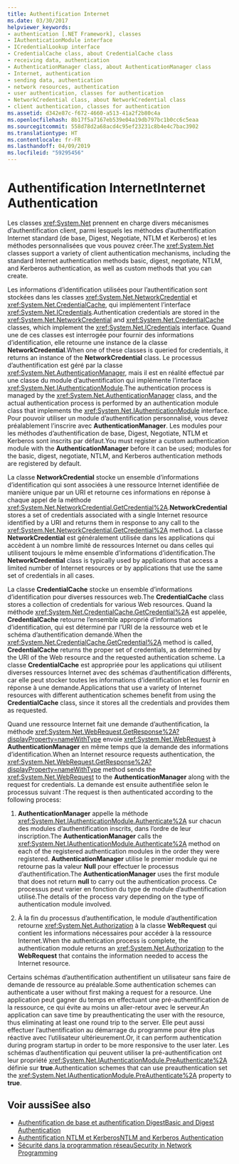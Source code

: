```yaml
---
title: Authentification Internet
ms.date: 03/30/2017
helpviewer_keywords:
- authentication [.NET Framework], classes
- IAuthenticationModule interface
- ICredentialLookup interface
- CredentialCache class, about CredentialCache class
- receiving data, authentication
- AuthenticationManager class, about AuthenticationManager class
- Internet, authentication
- sending data, authentication
- network resources, authentication
- user authentication, classes for authentication
- NetworkCredential class, about NetworkCredential class
- client authentication, classes for authentication
ms.assetid: d342e87c-f672-4660-a513-41a2f2b80c4a
ms.openlocfilehash: 8b17f5a7167eb539e04a19db797bc1b0cc6c5eaa
ms.sourcegitcommit: 558d78d2a68acd4c95ef23231c8b4e4c7bac3902
ms.translationtype: HT
ms.contentlocale: fr-FR
ms.lasthandoff: 04/09/2019
ms.locfileid: "59295456"
---
```

# <a name="internet-authentication"></a><span data-ttu-id="11efc-102">Authentification Internet</span><span class="sxs-lookup"><span data-stu-id="11efc-102">Internet Authentication</span></span>
<span data-ttu-id="11efc-103">Les classes <xref:System.Net> prennent en charge divers mécanismes d’authentification client, parmi lesquels les méthodes d’authentification Internet standard (de base, Digest, Negotiate, NTLM et Kerberos) et les méthodes personnalisées que vous pouvez créer.</span><span class="sxs-lookup"><span data-stu-id="11efc-103">The <xref:System.Net> classes support a variety of client authentication mechanisms, including the standard Internet authentication methods basic, digest, negotiate, NTLM, and Kerberos authentication, as well as custom methods that you can create.</span></span>  
  
 <span data-ttu-id="11efc-104">Les informations d’identification utilisées pour l’authentification sont stockées dans les classes <xref:System.Net.NetworkCredential> et <xref:System.Net.CredentialCache>, qui implémentent l’interface <xref:System.Net.ICredentials>.</span><span class="sxs-lookup"><span data-stu-id="11efc-104">Authentication credentials are stored in the <xref:System.Net.NetworkCredential> and <xref:System.Net.CredentialCache> classes, which implement the <xref:System.Net.ICredentials> interface.</span></span> <span data-ttu-id="11efc-105">Quand une de ces classes est interrogée pour fournir des informations d’identification, elle retourne une instance de la classe **NetworkCredential**.</span><span class="sxs-lookup"><span data-stu-id="11efc-105">When one of these classes is queried for credentials, it returns an instance of the **NetworkCredential** class.</span></span> <span data-ttu-id="11efc-106">Le processus d’authentification est géré par la classe <xref:System.Net.AuthenticationManager>, mais il est en réalité effectué par une classe du module d’authentification qui implémente l’interface <xref:System.Net.IAuthenticationModule>.</span><span class="sxs-lookup"><span data-stu-id="11efc-106">The authentication process is managed by the <xref:System.Net.AuthenticationManager> class, and the actual authentication process is performed by an authentication module class that implements the <xref:System.Net.IAuthenticationModule> interface.</span></span> <span data-ttu-id="11efc-107">Pour pouvoir utiliser un module d’authentification personnalisé, vous devez préalablement l’inscrire avec **AuthenticationManager**. Les modules pour les méthodes d’authentification de base, Digest, Negotiate, NTLM et Kerberos sont inscrits par défaut.</span><span class="sxs-lookup"><span data-stu-id="11efc-107">You must register a custom authentication module with the **AuthenticationManager** before it can be used; modules for the basic, digest, negotiate, NTLM, and Kerberos authentication methods are registered by default.</span></span>  
  
 <span data-ttu-id="11efc-108">La classe **NetworkCredential** stocke un ensemble d’informations d’identification qui sont associées à une ressource Internet identifiée de manière unique par un URI et retourne ces informations en réponse à chaque appel de la méthode <xref:System.Net.NetworkCredential.GetCredential%2A>.</span><span class="sxs-lookup"><span data-stu-id="11efc-108">**NetworkCredential** stores a set of credentials associated with a single Internet resource identified by a URI and returns them in response to any call to the <xref:System.Net.NetworkCredential.GetCredential%2A> method.</span></span> <span data-ttu-id="11efc-109">La classe **NetworkCredential** est généralement utilisée dans les applications qui accèdent à un nombre limité de ressources Internet ou dans celles qui utilisent toujours le même ensemble d’informations d’identification.</span><span class="sxs-lookup"><span data-stu-id="11efc-109">The **NetworkCredential** class is typically used by applications that access a limited number of Internet resources or by applications that use the same set of credentials in all cases.</span></span>  
  
 <span data-ttu-id="11efc-110">La classe **CredentialCache** stocke un ensemble d’informations d’identification pour diverses ressources web.</span><span class="sxs-lookup"><span data-stu-id="11efc-110">The **CredentialCache** class stores a collection of credentials for various Web resources.</span></span> <span data-ttu-id="11efc-111">Quand la méthode <xref:System.Net.CredentialCache.GetCredential%2A> est appelée, **CredentialCache** retourne l’ensemble approprié d’informations d’identification, qui est déterminé par l’URI de la ressource web et le schéma d’authentification demandé.</span><span class="sxs-lookup"><span data-stu-id="11efc-111">When the <xref:System.Net.CredentialCache.GetCredential%2A> method is called, **CredentialCache** returns the proper set of credentials, as determined by the URI of the Web resource and the requested authentication scheme.</span></span> <span data-ttu-id="11efc-112">La classe **CredentialCache** est appropriée pour les applications qui utilisent diverses ressources Internet avec des schémas d’authentification différents, car elle peut stocker toutes les informations d’identification et les fournir en réponse à une demande.</span><span class="sxs-lookup"><span data-stu-id="11efc-112">Applications that use a variety of Internet resources with different authentication schemes benefit from using the **CredentialCache** class, since it stores all the credentials and provides them as requested.</span></span>  
  
 <span data-ttu-id="11efc-113">Quand une ressource Internet fait une demande d’authentification, la méthode <xref:System.Net.WebRequest.GetResponse%2A?displayProperty=nameWithType> envoie <xref:System.Net.WebRequest> à **AuthenticationManager** en même temps que la demande des informations d’identification.</span><span class="sxs-lookup"><span data-stu-id="11efc-113">When an Internet resource requests authentication, the <xref:System.Net.WebRequest.GetResponse%2A?displayProperty=nameWithType> method sends the <xref:System.Net.WebRequest> to the **AuthenticationManager** along with the request for credentials.</span></span> <span data-ttu-id="11efc-114">La demande est ensuite authentifiée selon le processus suivant :</span><span class="sxs-lookup"><span data-stu-id="11efc-114">The request is then authenticated according to the following process:</span></span>  
  
1. <span data-ttu-id="11efc-115">**AuthenticationManager** appelle la méthode <xref:System.Net.IAuthenticationModule.Authenticate%2A> sur chacun des modules d’authentification inscrits, dans l’ordre de leur inscription.</span><span class="sxs-lookup"><span data-stu-id="11efc-115">The **AuthenticationManager** calls the <xref:System.Net.IAuthenticationModule.Authenticate%2A> method on each of the registered authentication modules in the order they were registered.</span></span> <span data-ttu-id="11efc-116">**AuthenticationManager** utilise le premier module qui ne retourne pas la valeur **Null** pour effectuer le processus d’authentification.</span><span class="sxs-lookup"><span data-stu-id="11efc-116">The **AuthenticationManager** uses the first module that does not return **null** to carry out the authentication process.</span></span> <span data-ttu-id="11efc-117">Ce processus peut varier en fonction du type de module d’authentification utilisé.</span><span class="sxs-lookup"><span data-stu-id="11efc-117">The details of the process vary depending on the type of authentication module involved.</span></span>  
  
2. <span data-ttu-id="11efc-118">À la fin du processus d’authentification, le module d’authentification retourne <xref:System.Net.Authorization> à la classe **WebRequest** qui contient les informations nécessaires pour accéder à la ressource Internet.</span><span class="sxs-lookup"><span data-stu-id="11efc-118">When the authentication process is complete, the authentication module returns an <xref:System.Net.Authorization> to the **WebRequest** that contains the information needed to access the Internet resource.</span></span>  
  
 <span data-ttu-id="11efc-119">Certains schémas d’authentification authentifient un utilisateur sans faire de demande de ressource au préalable.</span><span class="sxs-lookup"><span data-stu-id="11efc-119">Some authentication schemes can authenticate a user without first making a request for a resource.</span></span> <span data-ttu-id="11efc-120">Une application peut gagner du temps en effectuant une pré-authentification de la ressource, ce qui évite au moins un aller-retour avec le serveur.</span><span class="sxs-lookup"><span data-stu-id="11efc-120">An application can save time by preauthenticating the user with the resource, thus eliminating at least one round trip to the server.</span></span> <span data-ttu-id="11efc-121">Elle peut aussi effectuer l’authentification au démarrage du programme pour être plus réactive avec l’utilisateur ultérieurement.</span><span class="sxs-lookup"><span data-stu-id="11efc-121">Or, it can perform authentication during program startup in order to be more responsive to the user later.</span></span> <span data-ttu-id="11efc-122">Les schémas d’authentification qui peuvent utiliser la pré-authentification ont leur propriété <xref:System.Net.IAuthenticationModule.PreAuthenticate%2A> définie sur **true**.</span><span class="sxs-lookup"><span data-stu-id="11efc-122">Authentication schemes that can use preauthentication set the <xref:System.Net.IAuthenticationModule.PreAuthenticate%2A> property to **true**.</span></span>  
  
## <a name="see-also"></a><span data-ttu-id="11efc-123">Voir aussi</span><span class="sxs-lookup"><span data-stu-id="11efc-123">See also</span></span>

- [<span data-ttu-id="11efc-124">Authentification de base et authentification Digest</span><span class="sxs-lookup"><span data-stu-id="11efc-124">Basic and Digest Authentication</span></span>](../../../docs/framework/network-programming/basic-and-digest-authentication.md)
- [<span data-ttu-id="11efc-125">Authentification NTLM et Kerberos</span><span class="sxs-lookup"><span data-stu-id="11efc-125">NTLM and Kerberos Authentication</span></span>](../../../docs/framework/network-programming/ntlm-and-kerberos-authentication.md)
- [<span data-ttu-id="11efc-126">Sécurité dans la programmation réseau</span><span class="sxs-lookup"><span data-stu-id="11efc-126">Security in Network Programming</span></span>](../../../docs/framework/network-programming/security-in-network-programming.md)
